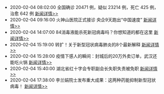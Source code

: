 
- 2020-02-04 08:02:00 全国确诊 20471 例，疑似 23214 例，死亡 425 例，治愈 642 例  [新闻详情>>](https://github.com/AlbertGithubHome/ChineseVictory/blob/master/PneumoniaMap/20200203084244.jpg)
- 2020-02-04 09:16:00 火神山医院正式接诊 央企9天跑出“中国速度”  [新闻详情>>](http://www.sohu.com/a/370479106_114731?_trans_=000014_bdss_dkwhfy)
- 2020-02-04 14:07:00 84消毒液能杀死新冠病毒吗？你想知道的都在这里  [新闻详情>>](http://news.sina.com.cn/s/2020-02-04/doc-iimxxste8746350.shtml)
- 2020-02-04 15:19:00 转扩！关于新型冠状病毒肺炎的8个最新解释  [新闻详情>>](http://finance.sina.com.cn/wm/2020-02-04/doc-iimxyqvz0215345.shtml)
- 2020-02-04 15:28:00 疫情下感人的瞬间：封城后的20万外卖订单，武汉还能吃火锅  [新闻详情>>](https://www.takefoto.cn/viewnews-2035315.html)
- 2020-02-04 15:40:00 湖北省红十字会专职副会长失职失责被免职  [新闻详情>>](http://news.sina.com.cn/c/2020-02-04/doc-iimxxste8774309.shtml)
- 2020-02-04 17:38:00 李兰娟院士发布重大成果：这两种药能抑制新型冠状病毒！  [新闻详情>>](https://tech.sina.com.cn/digi/2020-02-04/doc-iimxxste8809599.shtml)